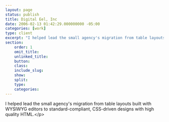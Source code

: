 ```yaml
---
layout: page
status: publish
title: Digital Eel, Inc
date: 2006-02-13 01:42:29.000000000 -05:00
categories: [work]
type: client
excerpt: "I helped lead the small agency's migration from table layouts built with WYSIWYG editors to standard-compliant, CSS-driven designs with high quality HTML."
section:
    order: 1
    omit_title:
    unlinked_title:
    button:
    class: 
    include_slug: 
    show: 
    split:
    type:
    categories:
---
```

<p>I helped lead the small agency's migration from table layouts built with WYSIWYG editors to standard-compliant, CSS-driven designs with high quality HTML.<&#47;p>
